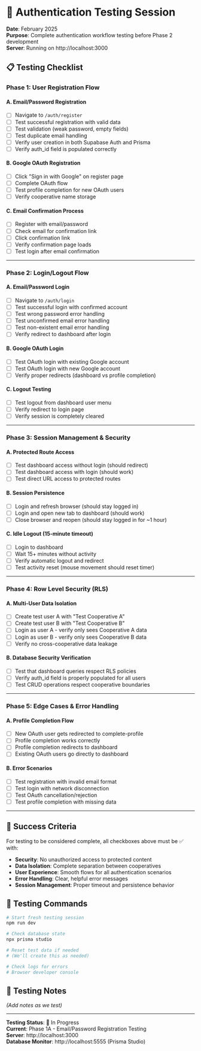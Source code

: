 # 🔐 Authentication Testing Session

**Date**: February 2025  
**Purpose**: Complete authentication workflow testing before Phase 2 development  
**Server**: Running on http://localhost:3000

## 📋 **Testing Checklist**

### **Phase 1: User Registration Flow**

#### **A. Email/Password Registration**

- [ ] Navigate to `/auth/register`
- [ ] Test successful registration with valid data
- [ ] Test validation (weak password, empty fields)
- [ ] Test duplicate email handling
- [ ] Verify user creation in both Supabase Auth and Prisma
- [ ] Verify auth_id field is populated correctly

#### **B. Google OAuth Registration**

- [ ] Click "Sign in with Google" on register page
- [ ] Complete OAuth flow
- [ ] Test profile completion for new OAuth users
- [ ] Verify cooperative name storage

#### **C. Email Confirmation Process**

- [ ] Register with email/password
- [ ] Check email for confirmation link
- [ ] Click confirmation link
- [ ] Verify confirmation page loads
- [ ] Test login after email confirmation

---

### **Phase 2: Login/Logout Flow**

#### **A. Email/Password Login**

- [ ] Navigate to `/auth/login`
- [ ] Test successful login with confirmed account
- [ ] Test wrong password error handling
- [ ] Test unconfirmed email error handling
- [ ] Test non-existent email error handling
- [ ] Verify redirect to dashboard after login

#### **B. Google OAuth Login**

- [ ] Test OAuth login with existing Google account
- [ ] Test OAuth login with new Google account
- [ ] Verify proper redirects (dashboard vs profile completion)

#### **C. Logout Testing**

- [ ] Test logout from dashboard user menu
- [ ] Verify redirect to login page
- [ ] Verify session is completely cleared

---

### **Phase 3: Session Management & Security**

#### **A. Protected Route Access**

- [ ] Test dashboard access without login (should redirect)
- [ ] Test dashboard access with login (should work)
- [ ] Test direct URL access to protected routes

#### **B. Session Persistence**

- [ ] Login and refresh browser (should stay logged in)
- [ ] Login and open new tab to dashboard (should work)
- [ ] Close browser and reopen (should stay logged in for ~1 hour)

#### **C. Idle Logout (15-minute timeout)**

- [ ] Login to dashboard
- [ ] Wait 15+ minutes without activity
- [ ] Verify automatic logout and redirect
- [ ] Test activity reset (mouse movement should reset timer)

---

### **Phase 4: Row Level Security (RLS)**

#### **A. Multi-User Data Isolation**

- [ ] Create test user A with "Test Cooperative A"
- [ ] Create test user B with "Test Cooperative B"
- [ ] Login as user A - verify only sees Cooperative A data
- [ ] Login as user B - verify only sees Cooperative B data
- [ ] Verify no cross-cooperative data leakage

#### **B. Database Security Verification**

- [ ] Test that dashboard queries respect RLS policies
- [ ] Verify auth_id field is properly populated for all users
- [ ] Test CRUD operations respect cooperative boundaries

---

### **Phase 5: Edge Cases & Error Handling**

#### **A. Profile Completion Flow**

- [ ] New OAuth user gets redirected to complete-profile
- [ ] Profile completion works correctly
- [ ] Profile completion redirects to dashboard
- [ ] Existing OAuth users go directly to dashboard

#### **B. Error Scenarios**

- [ ] Test registration with invalid email format
- [ ] Test login with network disconnection
- [ ] Test OAuth cancellation/rejection
- [ ] Test profile completion with missing data

---

## 🎯 **Success Criteria**

For testing to be considered complete, all checkboxes above must be ✅ with:

- **Security**: No unauthorized access to protected content
- **Data Isolation**: Complete separation between cooperatives
- **User Experience**: Smooth flows for all authentication scenarios
- **Error Handling**: Clear, helpful error messages
- **Session Management**: Proper timeout and persistence behavior

## 🔧 **Testing Commands**

```bash
# Start fresh testing session
npm run dev

# Check database state
npx prisma studio

# Reset test data if needed
# (We'll create this as needed)

# Check logs for errors
# Browser developer console
```

## 📝 **Testing Notes**

_(Add notes as we test)_

---

**Testing Status**: 🔄 In Progress  
**Current**: Phase 1A - Email/Password Registration Testing  
**Server**: http://localhost:3000  
**Database Monitor**: http://localhost:5555 (Prisma Studio)
